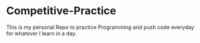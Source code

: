 # Competitive-Practice

This is my personal Repo to practice Programming and push code everyday for whatever I learn in a day.



